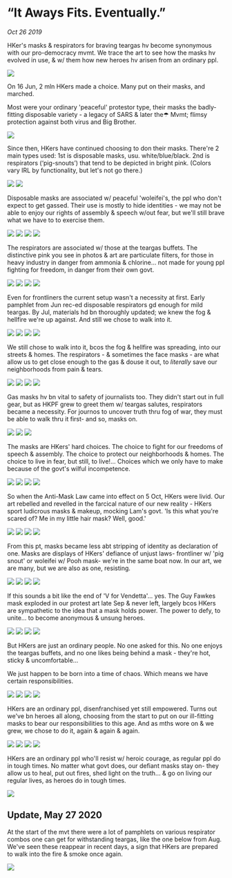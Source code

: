 # “It Aways Fits. Eventually.”
*Oct 26 2019*

HKer's masks & respirators for braving teargas hv become synonymous with our pro-democracy mvmt. We trace the art to see how the masks hv evolved in use, & w/ them how new heroes hv arisen from an ordinary ppl. 

![](images/thread39/t39-p1.jpg)

On 16 Jun, 2 mln HKers made a choice. Many put on their masks, and marched. 

Most were your ordinary 'peaceful' protestor type, their masks the badly-fitting disposable variety - a legacy of SARS & later the☂ Mvmt; flimsy protection against both virus and Big Brother.

![](images/thread39/t39-p2.jpg)

Since then, HKers have continued choosing to don their masks. There're 2 main types used: 1st is disposable masks, usu. white/blue/black. 2nd is respirators (‘pig-snouts’) that tend to be depicted in bright pink. (Colors vary IRL by functionality, but let's not go there.)

![](images/thread39/t39-p3.jpg)
![](images/thread39/t39-p4.jpg)

Disposable masks are associated w/ peaceful 'woleifei's, the ppl who don't expect to get gassed. Their use is mostly to hide identities - we may not be able to enjoy our rights of assembly & speech w/out fear, but we'll still brave what we have to to exercise them.

![](images/thread39/t39-p5.jpg)
![](images/thread39/t39-p6.jpg)
![](images/thread39/t39-p7.jpg)
![](images/thread39/t39-p8.jpg)

The respirators are associated w/ those at the teargas buffets. The distinctive pink you see in photos & art are particulate filters, for those in heavy industry in danger from ammonia & chlorine... not made for young ppl fighting for freedom, in danger from their own govt. 

![](images/thread39/t39-p9.jpg)
![](images/thread39/t39-p10.jpg)
![](images/thread39/t39-p11.jpg)
![](images/thread39/t39-p12.jpg)

Even for frontliners the current setup wasn't a necessity at first. Early pamphlet from Jun rec-ed disposable respirators gd enough for mild teargas. By Jul, materials hd bn thoroughly updated; we knew the fog & hellfire we're up against. And still we chose to walk into it.

![](images/thread39/t39-p13.jpg)
![](images/thread39/t39-p14.jpg)
![](images/thread39/t39-p15.jpg)
![](images/thread39/t39-p16.jpg)

We still chose to walk into it, bcos the fog & hellfire was spreading, into our streets & homes. The respirators - & sometimes the face masks - are what allow us to get close enough to the gas & douse it out, to *literally* save our neighborhoods from pain & tears.

![](images/thread39/t39-p17.jpg)
![](images/thread39/t39-p18.jpg)
![](images/thread39/t39-p19.jpg)
![](images/thread39/t39-p20.jpg)

Gas masks hv bn vital to safety of journalists too. They didn't start out in full gear, but as HKPF grew to greet them w/ teargas salutes, respirators became a necessity. For journos to uncover truth thru fog of war, they must be able to walk thru it first- and so, masks on.

![](images/thread39/t39-p21.jpg)
![](images/thread39/t39-p22.jpg)
![](images/thread39/t39-p23.jpg)

The masks are HKers' hard choices. The choice to fight for our freedoms of speech & assembly. The choice to protect our neighborhoods & homes. The choice to live in fear, but still, to live!... Choices which we only have to make because of the govt's wilful incompetence.

![](images/thread39/t39-p24.jpg)
![](images/thread39/t39-p25.jpg)
![](images/thread39/t39-p26.jpg)
![](images/thread39/t39-p27.jpg)

So when the Anti-Mask Law came into effect on 5 Oct, HKers were livid. Our art rebelled and revelled in the farcical nature of our new reality - HKers sport ludicrous masks & makeup, mocking Lam's govt. 'Is this what you're scared of? Me in my little hair mask? Well, good.' 

![](images/thread39/t39-p28.jpg)
![](images/thread39/t39-p29.jpg)
![](images/thread39/t39-p30.jpg)
![](images/thread39/t39-p31.jpg)

From this pt, masks became less abt stripping of identity as declaration of one. Masks are displays of HKers' defiance of unjust laws- frontliner w/ 'pig snout' or woleifei w/ Pooh mask- we're in the same boat now. In our art, we are many, but we are also as one, resisting.

![](images/thread39/t39-p32.jpg)
![](images/thread39/t39-p33.jpg)
![](images/thread39/t39-p34.jpg)
![](images/thread39/t39-p35.jpg)

If this sounds a bit like the end of 'V for Vendetta'... yes. The Guy Fawkes mask exploded in our protest art late Sep & never left, largely bcos HKers are sympathetic to the idea that a mask holds power. The power to defy, to unite... to become anonymous & unsung heroes.

![](images/thread39/t39-p36.jpg)
![](images/thread39/t39-p37.jpg)
![](images/thread39/t39-p38.jpg)
![](images/thread39/t39-p39.jpg)

But HKers are just an ordinary people. No one asked for this. No one enjoys the teargas buffets, and no one likes being behind a mask - they're hot, sticky & uncomfortable... 

We just happen to be born into a time of chaos. Which means we have certain responsibilities.

![](images/thread39/t39-p40.jpg)
![](images/thread39/t39-p41.jpg)
![](images/thread39/t39-p42.jpg)
![](images/thread39/t39-p43.jpg)

HKers are an ordinary ppl, disenfranchised yet still empowered. Turns out we've bn heroes all along, choosing from the start to put on our ill-fitting masks to bear our responsibilities to this age. And as mths wore on & we grew, we chose to do it, again & again & again.

![](images/thread39/t39-p44.jpg)
![](images/thread39/t39-p45.jpg)
![](images/thread39/t39-p46.jpg)
![](images/thread39/t39-p47.jpg)

HKers are an ordinary ppl who'll resist w/ heroic courage, as regular ppl do in tough times. No matter what govt does, our defiant masks stay on- they allow us to heal, put out fires, shed light on the truth... & go on living our regular lives, as heroes do in tough times.

![](images/thread39/t39-p48.jpg)

## Update, May 27 2020

At the start of the mvt there were a lot of pamphlets on various respirator combos one can get for withstanding teargas, like the one below from Aug. We've seen these reappear in recent days, a sign that HKers are prepared to walk into the fire & smoke once again.

![](images/thread39/t39-p49.jpg)